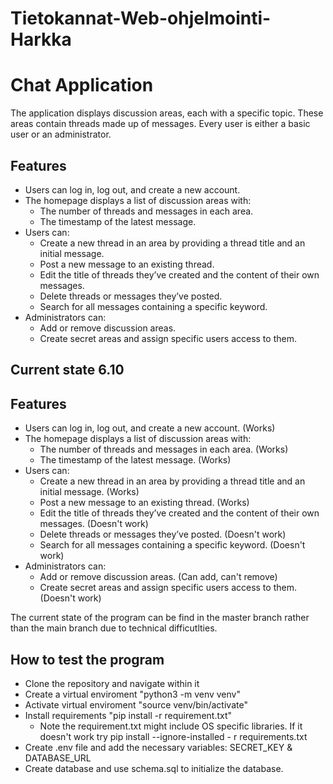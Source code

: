 # Tietokannat-Web-ohjelmointi-Harkka
# Chat Application

The application displays discussion areas, each with a specific topic. These areas contain threads made up of messages. Every user is either a basic user or an administrator.

## Features

- Users can log in, log out, and create a new account.
- The homepage displays a list of discussion areas with:
  - The number of threads and messages in each area.
  - The timestamp of the latest message.
- Users can:
  - Create a new thread in an area by providing a thread title and an initial message.
  - Post a new message to an existing thread.
  - Edit the title of threads they’ve created and the content of their own messages.
  - Delete threads or messages they’ve posted.
  - Search for all messages containing a specific keyword.
- Administrators can:
  - Add or remove discussion areas.
  - Create secret areas and assign specific users access to them.


## Current state 6.10
## Features

- Users can log in, log out, and create a new account. (Works)
- The homepage displays a list of discussion areas with: 
  - The number of threads and messages in each area.  (Works)
  - The timestamp of the latest message.  (Works)
- Users can:
  - Create a new thread in an area by providing a thread title and an initial message. (Works)
  - Post a new message to an existing thread.  (Works)
  - Edit the title of threads they’ve created and the content of their own messages. (Doesn't work)
  - Delete threads or messages they’ve posted.  (Doesn't work)
  - Search for all messages containing a specific keyword. (Doesn't work)
- Administrators can:
  - Add or remove discussion areas. (Can add, can't remove)
  - Create secret areas and assign specific users access to them. (Doesn't work)
 

The current state of the program can be find in the master branch rather than the main branch due to technical difficutlties. 
## How to test the program


- Clone the repository and navigate within it
- Create a virtual enviroment "python3 -m venv venv"
- Activate virtual enviroment "source venv/bin/activate"
- Install requirements "pip install -r requirement.txt"
  - Note the requirement.txt might include OS specific libraries. If it doesn't work try pip install --ignore-installed - r requirements.txt
- Create .env file and add the necessary variables: SECRET_KEY & DATABASE_URL
- Create database and use schema.sql to initialize the database.

